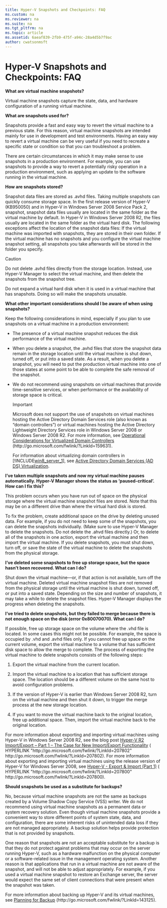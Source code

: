 ```yaml
---
title: Hyper-V Snapshots and Checkpoints: FAQ
ms.custom: na
ms.reviewer: na
ms.suite: na
ms.tgt_pltfrm: na
ms.topic: article
ms.assetid: 6aeaf839-2fb9-475f-a94c-28a4d5b7f9ac
author: cwatsonmsft
---
```

# Hyper-V Snapshots and Checkpoints: FAQ
**What are virtual machine snapshots?**  
  
Virtual machine snapshots capture the state, data, and hardware configuration of a running virtual machine.  
  
**What are snapshots used for?**  
  
Snapshots provide a fast and easy way to revert the virtual machine to a previous state. For this reason, virtual machine snapshots are intended mainly for use in development and test environments. Having an easy way to revert a virtual machine can be very useful if you need to recreate a specific state or condition so that you can troubleshoot a problem.  
  
There are certain circumstances in which it may make sense to use snapshots in a production environment. For example, you can use snapshots to provide a way to revert a potentially risky operation in a production environment, such as applying an update to the software running in the virtual machine.  
  
**How are snapshots stored?**  
  
Snapshot data files are stored as .avhd files. Taking multiple snapshots can quickly consume storage space. In the first release version of Hyper\-V \(KB950050\) and in Hyper\-V in Windows Server 2008 Service Pack 2, snapshot, snapshot data files usually are located in the same folder as the virtual machine by default. In Hyper\-V in Windows Server 2008 R2, the files usually are located in the same folder as the virtual hard disk. The following exceptions affect the location of the snapshot data files: If the virtual machine was imported with snapshots, they are stored in their own folder. If the virtual machine has no snapshots and you configure the virtual machine snapshot setting, all snapshots you take afterwards will be stored in the folder you specify.  
  
> [!CAUTION]  
> Do not delete .avhd files directly from the storage location. Instead, use Hyper\-V Manager to select the virtual machine, and then delete the snapshots from the snapshot tree.  
>   
> Do not expand a virtual hard disk when it is used in a virtual machine that has snapshots. Doing so will make the snapshots unusable.  
  
**What other important considerations should I be aware of when using snapshots?**  
  
Keep the following considerations in mind, especially if you plan to use snapshots on a virtual machine in a production environment:  
  
-   The presence of a virtual machine snapshot reduces the disk performance of the virtual machine.  
  
-   When you delete a snapshot, the .avhd files that store the snapshot data remain in the storage location until the virtual machine is shut down, turned off, or put into a saved state. As a result, when you delete a snapshot, you will need to put the production virtual machine into one of those states at some point to be able to complete the safe removal of the snapshot.  
  
-   We do not recommend using snapshots on virtual machines that provide time\-sensitive services, or when performance or the availability of storage space is critical.  
  
    > [!IMPORTANT]  
    > Microsoft does not support the use of snapshots on virtual machines hosting the Active Directory Domain Services role \(also known as “domain controllers”\) or virtual machines hosting the Active Directory Lightweight Directory Services role in Windows Server 2008 or Windows Server 2008 R2. For more information, see [Operational Considerations for Virtualized Domain Controllers](http://go.microsoft.com/fwlink/?LinkId=159631) \(http:\/\/go.microsoft.com\/fwlink\/?LinkId\=159631\).  
    >   
    > For information about virtualizing domain controllers in [!INCLUDE[win8_server_1](../Token/win8_server_1_md.md)], see [Active Directory Domain Services \(AD DS\) Virtualization](http://technet.microsoft.com/library/hh831734.aspx).  
  
**I’ve taken multiple snapshots and now my virtual machine pauses automatically. Hyper\-V Manager shows the status as ‘paused\-critical’. How can I fix this?**  
  
This problem occurs when you have run out of space on the physical storage where the virtual machine snapshot files are stored. Note that this may be on a different drive than where the virtual hard disk is stored.  
  
To fix the problem, create additional space on the drive by deleting unused data. For example, if you do not need to keep some of the snapshots, you can delete the snapshots individually. \(Make sure to use Hyper\-V Manager to delete the snapshots. Do not delete the .ahvd files directly.\) Or, to delete all of the snapshots in one action, export the virtual machine and then import the virtual machine. If you delete snapshots, you must shut down, turn off, or save the state of the virtual machine to delete the snapshots from the physical storage.  
  
**I’ve deleted some snapshots to free up storage space, but the space hasn’t been recovered. What can I do?**  
  
Shut down the virtual machine—or, if that action is not available, turn off the virtual machine. Deleted virtual machine snapshot files are not removed from the physical storage until the virtual machine is shut down, turned off, or put into a saved state. Depending on the size and number of snapshots, it may take a while to delete the snapshot files. Hyper\-V Manager displays the progress when deleting the snapshots.  
  
**I’ve tried to delete snapshots, but they failed to merge because there is not enough space on the disk \(error 0x80070070\). What can I do?**  
  
If possible, free up storage space on the volume where the .vhd file is located. In some cases this might not be possible. For example, the space is occupied by .vhd and .avhd files only. If you cannot free up space on the current volume, export the virtual machine to a volume that has sufficient disk space to allow the merge to complete. The process of exporting the virtual machine to delete snapshots consists of the following steps:  
  
1.  Export the virtual machine from the current location.  
  
2.  Import the virtual machine to a location that has sufficient storage space. The location should be a different volume on the same host to avoid configuration problems.  
  
3.  If the version of Hyper\-V is earlier than Windows Server 2008 R2, turn on the virtual machine and then shut it down, to trigger the merge process at the new storage location.  
  
4.  If you want to move the virtual machine back to the original location, free up additional space. Then, import the virtual machine back to the original location.  
  
For more information about exporting and importing virtual machines using Hyper\-V in Windows Server 2008 R2, see the blog post [Hyper\-V R2 Import\/Export – Part 1 – The Case for New Import\/Export Functionality](http://go.microsoft.com/fwlink/?LinkId=207802) \( HYPERLINK "http:\/\/go.microsoft.com\/fwlink\/?LinkId\=207802" http:\/\/go.microsoft.com\/fwlink\/?LinkId\=207802\). For more information about exporting and importing virtual machines using the release version of Hyper\-V for Windows Server 2008, see [Hyper\-V \- Export & Import \(Part 1\)](http://go.microsoft.com/fwlink/?LinkId=207800) \( HYPERLINK "http:\/\/go.microsoft.com\/fwlink\/?LinkId\=207800" http:\/\/go.microsoft.com\/fwlink\/?LinkId\=207800\).  
  
**Should snapshots be used as a substitute for backups?**  
  
No, because virtual machine snapshots are not the same as backups created by a Volume Shadow Copy Service \(VSS\) writer. We do not recommend using virtual machine snapshots as a permanent data or system recovery solution. Even though virtual machine snapshots provide a convenient way to store different points of system state, data, and configuration, there are some inherent risks of unintended data loss if they are not managed appropriately. A backup solution helps provide protection that is not provided by snapshots.  
  
One reason that snapshots are not an acceptable substitute for a backup is that they do not protect against problems that may occur on the server running Hyper\-V, such as a hardware malfunction on the physical computer or a software\-related issue in the management operating system. Another reason is that applications that run in a virtual machine are not aware of the snapshot, and will not be able to adjust appropriately. For example, if you used a virtual machine snapshot to restore an Exchange server, the server would expect the same set of client connections that were present when the snapshot was taken.  
  
For more information about backing up Hyper\-V and its virtual machines, see [Planning for Backup](http://go.microsoft.com/fwlink/?LinkId=143125) \(http:\/\/go.microsoft.com\/fwlink\/?LinkId\=143125\).  
  
